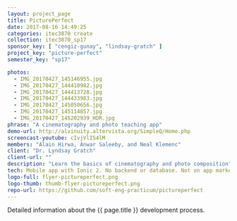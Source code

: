 ```yaml
---
layout: project_page
title: PicturePerfect
date: 2017-08-16 14:49:25
categories: itec3870 create
collection: itec3870_sp17
sponsor_key: [ "cengiz-gunay", "lindsay-gratch" ]
project_key: "picture-perfect"
semester_key: "sp17"

photos:
  - IMG_20170427_145146955.jpg
  - IMG_20170427_144410982.jpg
  - IMG_20170427_144413728.jpg
  - IMG_20170427_144433983.jpg
  - IMG_20170427_145050656.jpg
  - IMG_20170427_145114857.jpg
  - IMG_20170427_145202939_HDR.jpg
phrase: "A cinematography and photo teaching app"
demo-url: http://alvinuity.altervista.org/SimpleQ/Home.php
screencast-youtube: cIvjVlIS4lM
members: "Alain Hirwa, Anwar Saleeby, and Neal Klemenc"
client: "Dr. Lyndsay Gratch"
client-url: ""
description: "Learn the basics of cinematography and photo composition"
tech: Mobile app with Ionic 2. No backend or database. Not on app markets yet.
logo-full: flyer-pictureperfect.png
logo-thumb: thumb-flyer-pictureperfect.png
repo-url: https://github.com/soft-eng-practicum/pictureperfect
---
```


Detailed information about the {{ page.title }} development process.

<!-- lightgallery -->
<script src="https://code.jquery.com/jquery-2.2.4.min.js"></script>
<script src="https://cdn.jsdelivr.net/lightgallery/1.3.7/js/lightgallery.min.js">
</script>
<script src="https://cdn.jsdelivr.net/g/lg-zoom"></script>

<script type="text/javascript">

    $(document).ready(function() {

        $("body").lightGallery({

            zoom: true,
            selector: 'a#lightgallery',
            selectWithin: 'body'

        });

    });

</script>

[ggc]: http://www.ggc.edu
[gunay-ggc]: http://www.ggc.edu/about-ggc/directory/cengiz-gunay
